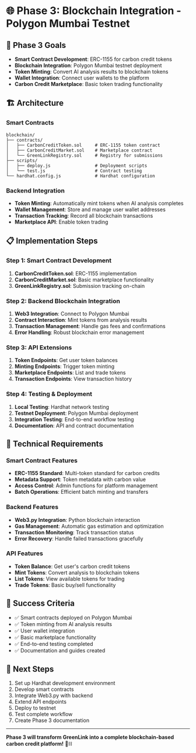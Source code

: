 # 🌐 Phase 3: Blockchain Integration - Polygon Mumbai Testnet

## 🎯 Phase 3 Goals
- **Smart Contract Development**: ERC-1155 for carbon credit tokens
- **Blockchain Integration**: Polygon Mumbai testnet deployment
- **Token Minting**: Convert AI analysis results to blockchain tokens
- **Wallet Integration**: Connect user wallets to the platform
- **Carbon Credit Marketplace**: Basic token trading functionality

## 🏗️ Architecture

### Smart Contracts
```
blockchain/
├── contracts/
│   ├── CarbonCreditToken.sol     # ERC-1155 token contract
│   ├── CarbonCreditMarket.sol    # Marketplace contract
│   └── GreenLinkRegistry.sol     # Registry for submissions
├── scripts/
│   ├── deploy.js                 # Deployment scripts
│   └── test.js                   # Contract testing
└── hardhat.config.js             # Hardhat configuration
```

### Backend Integration
- **Token Minting**: Automatically mint tokens when AI analysis completes
- **Wallet Management**: Store and manage user wallet addresses
- **Transaction Tracking**: Record all blockchain transactions
- **Marketplace API**: Enable token trading

## 📋 Implementation Steps

### Step 1: Smart Contract Development
1. **CarbonCreditToken.sol**: ERC-1155 implementation
2. **CarbonCreditMarket.sol**: Basic marketplace functionality
3. **GreenLinkRegistry.sol**: Submission tracking on-chain

### Step 2: Backend Blockchain Integration
1. **Web3 Integration**: Connect to Polygon Mumbai
2. **Contract Interaction**: Mint tokens from analysis results
3. **Transaction Management**: Handle gas fees and confirmations
4. **Error Handling**: Robust blockchain error management

### Step 3: API Extensions
1. **Token Endpoints**: Get user token balances
2. **Minting Endpoints**: Trigger token minting
3. **Marketplace Endpoints**: List and trade tokens
4. **Transaction Endpoints**: View transaction history

### Step 4: Testing & Deployment
1. **Local Testing**: Hardhat network testing
2. **Testnet Deployment**: Polygon Mumbai deployment
3. **Integration Testing**: End-to-end workflow testing
4. **Documentation**: API and contract documentation

## 🔧 Technical Requirements

### Smart Contract Features
- **ERC-1155 Standard**: Multi-token standard for carbon credits
- **Metadata Support**: Token metadata with carbon value
- **Access Control**: Admin functions for platform management
- **Batch Operations**: Efficient batch minting and transfers

### Backend Features
- **Web3.py Integration**: Python blockchain interaction
- **Gas Management**: Automatic gas estimation and optimization
- **Transaction Monitoring**: Track transaction status
- **Error Recovery**: Handle failed transactions gracefully

### API Features
- **Token Balance**: Get user's carbon credit tokens
- **Mint Tokens**: Convert analysis to blockchain tokens
- **List Tokens**: View available tokens for trading
- **Trade Tokens**: Basic buy/sell functionality

## 🎯 Success Criteria
- ✅ Smart contracts deployed on Polygon Mumbai
- ✅ Token minting from AI analysis results
- ✅ User wallet integration
- ✅ Basic marketplace functionality
- ✅ End-to-end testing completed
- ✅ Documentation and guides created

## 🚀 Next Steps
1. Set up Hardhat development environment
2. Develop smart contracts
3. Integrate Web3.py with backend
4. Extend API endpoints
5. Deploy to testnet
6. Test complete workflow
7. Create Phase 3 documentation

---

**Phase 3 will transform GreenLink into a complete blockchain-based carbon credit platform!** 🌱⛓️ 